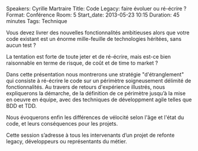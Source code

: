 Speakers: Cyrille Martraire
Title: Code Legacy: faire évoluer ou ré-écrire ?
Format: Conférence
Room: 5
Start_date: 2013-05-23 10:15
Duration: 45 minutes
Tags: Technique

Vous devez livrer des nouvelles fonctionnalités ambitieuses alors que votre code existant est un énorme mille-feuille de technologies héritées, sans aucun test ?

La tentation est forte de toute jeter et de ré-écrire, mais est-ce bien raisonnable en terme de risque, de coût et de time to market ?

Dans cette présentation nous montrerons une stratégie "d'étranglement" qui consiste à ré-écrire le code sur un périmètre soigneusement délimité de fonctionnalités.
Au travers de retours d'expérience illustrés, nous expliquerons la démarche, de la définition de ce périmètre jusqu’à la mise en oeuvre en équipe, avec des techniques de développment agile telles que BDD et TDD. 

Nous évoquerons enfin les différences de vélocité selon l'âge et l'état du code, et leurs conséquences pour les projets.

Cette session s’adresse à tous les intervenants d’un projet de refonte legacy, développeurs ou représentants du métier.
